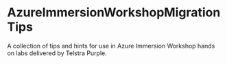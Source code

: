 # AzureImmersionWorkshopMigrationTips
A collection of tips and hints for use in Azure Immersion Workshop hands on labs delivered by Telstra Purple.
